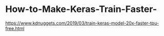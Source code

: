 # How-to-Make-Keras-Train-Faster-
https://www.kdnuggets.com/2019/03/train-keras-model-20x-faster-tpu-free.html
